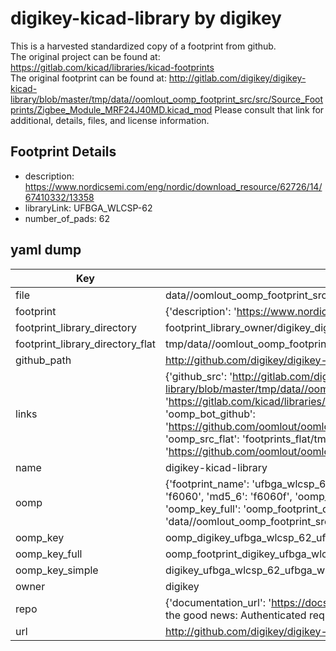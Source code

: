 # digikey-kicad-library by digikey  
This is a harvested standardized copy of a footprint from github.  
The original project can be found at:  
https://gitlab.com/kicad/libraries/kicad-footprints  
The original footprint can be found at:
http://gitlab.com/digikey/digikey-kicad-library/blob/master/tmp/data//oomlout_oomp_footprint_src/src/Source_Footprints/Zigbee_Module_MRF24J40MD.kicad_mod
Please consult that link for additional, details, files, and license information.  
## Footprint Details
* description: https://www.nordicsemi.com/eng/nordic/download_resource/62726/14/67410332/13358  
* libraryLink: UFBGA_WLCSP-62  
* number_of_pads: 62  
## yaml dump  
| Key | Value |  
| --- | --- |  
| file | data//oomlout_oomp_footprint_src/digikey-kicad-library/src/Source_Footprints/UFBGA_WLCSP-62.kicad_mod |  
| footprint | {'description': 'https://www.nordicsemi.com/eng/nordic/download_resource/62726/14/67410332/13358', 'libraryLink': 'UFBGA_WLCSP-62', 'number_of_pads': 62} |  
| footprint_library_directory | footprint_library_owner/digikey_digikey-kicad-library |  
| footprint_library_directory_flat | tmp/data//oomlout_oomp_footprint_src/footprints_flat/digikey_ufbga_wlcsp_62_ufbga_wlcsp_62/working |  
| github_path | http://github.com/digikey/digikey-kicad-library/blob/master/tmp/data//oomlout_oomp_footprint_src/src/Source_Footprints/UFBGA_WLCSP-62.kicad_mod |  
| links | {'github_src': 'http://gitlab.com/digikey/digikey-kicad-library/blob/master/tmp/data//oomlout_oomp_footprint_src/src/Source_Footprints/Zigbee_Module_MRF24J40MD.kicad_mod', 'github_src_repo': 'https://gitlab.com/kicad/libraries/kicad-footprints', 'oomp_bot': 'tmp/data//oomlout_oomp_footprint_src/footprints/digikey_ufbga_wlcsp_62_ufbga_wlcsp_62/working', 'oomp_bot_github': 'https://github.com/oomlout/oomlout_oomp_footprint_bot/tree/main/tmp/data//oomlout_oomp_footprint_src/footprints/digikey_ufbga_wlcsp_62_ufbga_wlcsp_62/working', 'oomp_src_flat': 'footprints_flat/tmp/data//oomlout_oomp_footprint_src/footprints_flat/digikey_ufbga_wlcsp_62_ufbga_wlcsp_62/working', 'oomp_src_flat_github': 'https://github.com/oomlout/oomlout_oomp_footprint_src/tree/main/tmp/data//oomlout_oomp_footprint_src/footprints_flat/digikey_ufbga_wlcsp_62_ufbga_wlcsp_62/working'} |  
| name | digikey-kicad-library |  
| oomp | {'footprint_name': 'ufbga_wlcsp_62', 'library_name': 'ufbga_wlcsp_62_kicad_mod', 'md5': 'f6060f68f323b93f6b881718fe1141a6', 'md5_10': 'f6060f68f3', 'md5_5': 'f6060', 'md5_6': 'f6060f', 'oomp_key': 'oomp_digikey_ufbga_wlcsp_62_ufbga_wlcsp_62', 'oomp_key_extra': 'oomp_footprint_digikey_ufbga_wlcsp_62_ufbga_wlcsp_62', 'oomp_key_full': 'oomp_footprint_digikey_ufbga_wlcsp_62_ufbga_wlcsp_62_f6060f', 'oomp_key_simple': 'digikey_ufbga_wlcsp_62_ufbga_wlcsp_62', 'original_filename': 'data//oomlout_oomp_footprint_src/digikey-kicad-library/src/Source_Footprints/UFBGA_WLCSP-62.kicad_mod', 'owner_name': 'digikey'} |  
| oomp_key | oomp_digikey_ufbga_wlcsp_62_ufbga_wlcsp_62 |  
| oomp_key_full | oomp_footprint_digikey_ufbga_wlcsp_62_ufbga_wlcsp_62 |  
| oomp_key_simple | digikey_ufbga_wlcsp_62_ufbga_wlcsp_62 |  
| owner | digikey |  
| repo | {'documentation_url': 'https://docs.github.com/rest/overview/resources-in-the-rest-api#rate-limiting', 'message': "API rate limit exceeded for 84.66.142.224. (But here's the good news: Authenticated requests get a higher rate limit. Check out the documentation for more details.)"} |  
| url | http://github.com/digikey/digikey-kicad-library |  

